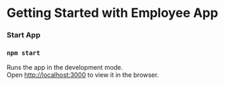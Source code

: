 # Getting Started with Employee App

### Start App

### `npm start`

Runs the app in the development mode.\
Open [http://localhost:3000](http://localhost:3000) to view it in the browser.
